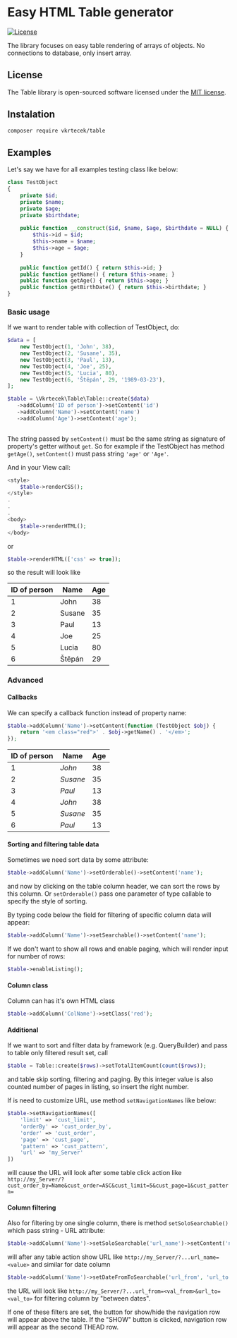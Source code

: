 # Easy HTML Table generator

<p>
<a href="https://packagist.org/packages/laravel/framework"><img src="https://poser.pugx.org/laravel/framework/license.svg" alt="License"></a>
</p>

The library focuses on easy table rendering of arrays of objects. No connections to database, only insert array.

## License

The Table library is open-sourced software licensed under the [MIT license](http://opensource.org/licenses/MIT).

## Instalation

```bash
composer require vkrtecek/table
```

## Examples

Let's say we have for all examples testing class like below:

```php
class TestObject
{
    private $id;
    private $name;
    private $age;
    private $birthdate;
    
    public function __construct($id, $name, $age, $birthdate = NULL) {
        $this->id = $id;
        $this->name = $name;
        $this->age = $age;
    }
    
    public function getId() { return $this->id; }
    public function getName() { return $this->name; }
    public function getAge() { return $this->age; }
    public function getBirthDate() { return $this->birthdate; }
}
```

### Basic usage

If we want to render table with collection of TestObject, do:

```php
$data = [
    new TestObject(1, 'John', 38),
    new TestObject(2, 'Susane', 35),
    new TestObject(3, 'Paul', 13),
    new TestObject(4, 'Joe', 25),
    new TestObject(5, 'Lucia', 80),
    new TestObject(6, 'Štěpán', 29, '1989-03-23'),
];

$table = \Vkrtecek\Table\Table::create($data)
   ->addColumn('ID of person')->setContent('id')
   ->addColumn('Name')->setContent('name')
   ->addColumn('Age')->setContent('age');
                
```

The string passed by ``` setContent() ``` must be the same string as signature of property's getter without ```get```. So for example if the TestObject has method ```getAge()```, ```setContent()``` must pass string ```'age'``` or ```'Age'```.

And in your View call:

```php
<style>
    $table->renderCSS();
</style>
.
.
.
<body>
    $table->renderHTML();
</body>
```

or
```php
$table->renderHTML(['css' => true]);
```

so the result will look like 

<table>
  <thead>
    <tr><th>ID of person</th><th>Name</th><th>Age</th></tr>
  </thead>
  <tbody>
    <tr class="odd"><td>1</td><td>John</td><td>38</td></tr>
    <tr class="even"><td>2</td><td>Susane</td><td>35</td></tr>
    <tr class="odd"><td>3</td><td>Paul</td><td>13</td></tr>
    <tr class="even"><td>4</td><td>Joe</td><td>25</td></tr>
    <tr class="odd"><td>5</td><td>Lucia</td><td>80</td></tr>
    <tr class="even"><td>6</td><td>Štěpán</td><td>29</td></tr>
  </tbody>
</table>

### Advanced

#### Callbacks
We can specify a callback function instead of property name:
```php
$table->addColumn('Name')->setContent(function (TestObject $obj) {
    return '<em class="red">' . $obj->getName() . '</em>';
});
``` 
<table>
  <thead>
    <tr><th>ID of person</th><th>Name</th><th>Age</th></tr>
  </thead>
  <tbody>
    <tr class="odd"><td>1</td><td><em class="red">John</em></td><td>38</td></tr>
    <tr class="even"><td>2</td><td><em class="red">Susane</em></td><td>35</td></tr>
    <tr class="odd"><td>3</td><td><em class="red">Paul</em></td><td>13</td></tr>
    <tr class="even"><td>4</td><td><em class="red">John</em></td><td>38</td></tr>
    <tr class="odd"><td>5</td><td><em class="red">Susane</em></td><td>35</td></tr>
    <tr class="even"><td>6</td><td><em class="red">Paul</em></td><td>13</td></tr>
  </tbody>
</table>

#### Sorting and filtering table data

Sometimes we need sort data by some attribute:
```php
$table->addColumn('Name')->setOrderable()->setContent('name');
```
and now by clicking on the table column header, we can sort the rows by this column.
Or ```setOrderable()``` pass one parameter of type callable to specify the style of sorting.

By typing code below the field for filtering of specific column data will appear:
```php
$table->addColumn('Name')->setSearchable()->setContent('name');
```

If we don't want to show all rows and enable paging, which will render input for number of rows:
```php
$table->enableListing();
```

#### Column class

Column can has it's own HTML class

```php
$table->addColumn('ColName')->setClass('red');
```

#### Additional
If we want to sort and filter data by framework (e.g. QueryBuilder) and pass to table only filtered result set, call
```php
$table = Table::create($rows)->setTotalItemCount(count($rows));
```
and table skip sorting, filtering and paging.
By this integer value is also counted number of pages in listing, so insert the right number.


If is need to customize URL, use method ```setNavigationNames``` like below:
```php
$table->setNavigationNames([
    'limit' => 'cust_limit',
    'orderBy' => 'cust_order_by',
    'order' => 'cust_order',
    'page' => 'cust_page',
    'pattern' => 'cust_pattern',
    'url' => 'my_Server'
])
```
will cause the URL will look after some table click action like 
```http://my_Server/?cust_order_by=Name&cust_order=ASC&cust_limit=5&cust_page=1&cust_pattern=```

#### Column filtering
Also for filtering by one single column, there is method ```setSoloSearchable()``` which pass string - URL attribute:
```php
$table->addColumn('Name')->setSoloSearchable('url_name')->setContent('name');
```
will after any table action show URL like
```http://my_Server/?...url_name=<value>```
and similar for date column
```php
$table->addColumn('Name')->setDateFromToSearchable('url_from', 'url_to')->setContent('birthade');
```
the URL will look like
```http://my_Server/?...url_from=<val_from>&url_to=<val_to>```
for filtering column by "between dates".

If one of these filters are set, the button for show/hide the navigation row will appear above the table. If the "SHOW" button is clicked, navigation row will appear as the second THEAD row.
